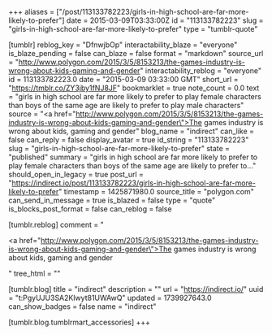 +++
aliases = ["/post/113133782223/girls-in-high-school-are-far-more-likely-to-prefer"]
date = 2015-03-09T03:33:00Z
id = "113133782223"
slug = "girls-in-high-school-are-far-more-likely-to-prefer"
type = "tumblr-quote"

[tumblr]
reblog_key = "DfnwjbOp"
interactability_blaze = "everyone"
is_blaze_pending = false
can_blaze = false
format = "markdown"
source_url = "http://www.polygon.com/2015/3/5/8153213/the-games-industry-is-wrong-about-kids-gaming-and-gender"
interactability_reblog = "everyone"
id = 113133782223.0
date = "2015-03-09 03:33:00 GMT"
short_url = "https://tmblr.co/ZY3jby1fNJ8JF"
bookmarklet = true
note_count = 0.0
text = "girls in high school are far more likely to prefer to play female characters than boys of the same age are likely to prefer to play male characters"
source = "<a href=\"http://www.polygon.com/2015/3/5/8153213/the-games-industry-is-wrong-about-kids-gaming-and-gender\">The games industry is wrong about kids, gaming and gender</a>"
blog_name = "indirect"
can_like = false
can_reply = false
display_avatar = true
id_string = "113133782223"
slug = "girls-in-high-school-are-far-more-likely-to-prefer"
state = "published"
summary = "girls in high school are far more likely to prefer to play female characters than boys of the same age are likely to prefer to..."
should_open_in_legacy = true
post_url = "https://indirect.io/post/113133782223/girls-in-high-school-are-far-more-likely-to-prefer"
timestamp = 1425871980.0
source_title = "polygon.com"
can_send_in_message = true
is_blazed = false
type = "quote"
is_blocks_post_format = false
can_reblog = false

[tumblr.reblog]
comment = "<p><a href=\"http://www.polygon.com/2015/3/5/8153213/the-games-industry-is-wrong-about-kids-gaming-and-gender\">The games industry is wrong about kids, gaming and gender</a></p>"
tree_html = ""

[tumblr.blog]
title = "indirect"
description = ""
url = "https://indirect.io/"
uuid = "t:PgyUJU3SA2Klwyt81UWAwQ"
updated = 1739927643.0
can_show_badges = false
name = "indirect"

[tumblr.blog.tumblrmart_accessories]
+++
